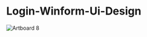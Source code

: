 # Login-Winform-Ui-Design

![Artboard 8](https://user-images.githubusercontent.com/61135648/90358387-74531f00-e088-11ea-951a-4d93745db810.png)
